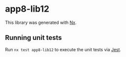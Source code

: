 # app8-lib12

This library was generated with [Nx](https://nx.dev).

## Running unit tests

Run `nx test app8-lib12` to execute the unit tests via [Jest](https://jestjs.io).
